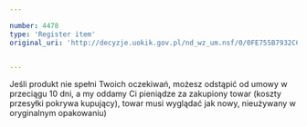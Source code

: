```yaml
---

number: 4478
type: 'Register item'
original_uri: 'http://decyzje.uokik.gov.pl/nd_wz_um.nsf/0/0FE755B7932CC715C1257B4A003C4A44?OpenDocument'


---
```


Jeśli produkt nie spełni Twoich oczekiwań, możesz odstąpić od umowy w przeciągu 10 dni, a my oddamy Ci pieniądze za zakupiony towar (koszty przesyłki pokrywa kupujący), towar musi wyglądać jak nowy, nieużywany w oryginalnym opakowaniu)
